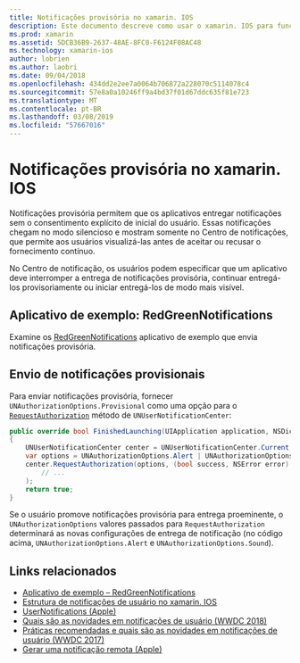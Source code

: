 ```yaml
---
title: Notificações provisória no xamarin. IOS
description: Este documento descreve como usar o xamarin. IOS para funcionar com notificações provisória. Notificações provisória, introduzidas no iOS 12, permitir que os aplicativos enviar notificações silenciosa sem a permissão explícita do usuário.
ms.prod: xamarin
ms.assetid: 5DCB36B9-2637-48AE-8FC0-F6124F08AC48
ms.technology: xamarin-ios
author: lobrien
ms.author: laobri
ms.date: 09/04/2018
ms.openlocfilehash: 434dd2e2ee7a0064b706872a228070c5114078c4
ms.sourcegitcommit: 57e8a0a10246ff9a4bd37f01d67ddc635f81e723
ms.translationtype: MT
ms.contentlocale: pt-BR
ms.lasthandoff: 03/08/2019
ms.locfileid: "57667016"
---
```

# <a name="provisional-notifications-in-xamarinios"></a>Notificações provisória no xamarin. IOS

Notificações provisória permitem que os aplicativos entregar notificações sem o consentimento explícito de inicial do usuário. Essas notificações chegam no modo silencioso e mostram somente no Centro de notificações, que permite aos usuários visualizá-las antes de aceitar ou recusar o fornecimento contínuo.

No Centro de notificação, os usuários podem especificar que um aplicativo deve interromper a entrega de notificações provisória, continuar entregá-los provisoriamente ou iniciar entregá-los de modo mais visível.

## <a name="sample-app-redgreennotifications"></a>Aplicativo de exemplo: RedGreenNotifications

Examine os [RedGreenNotifications](https://developer.xamarin.com/samples/monotouch/iOS12/RedGreenNotifications) aplicativo de exemplo que envia notificações provisória.

## <a name="sending-provisional-notifications"></a>Envio de notificações provisionais

Para enviar notificações provisória, fornecer `UNAuthorizationOptions.Provisional` como uma opção para o [`RequestAuthorization`](xref:UserNotifications.UNUserNotificationCenter.RequestAuthorization*)
método de `UNUserNotificationCenter`:

```csharp
public override bool FinishedLaunching(UIApplication application, NSDictionary launchOptions)
{
    UNUserNotificationCenter center = UNUserNotificationCenter.Current;
    var options = UNAuthorizationOptions.Alert | UNAuthorizationOptions.Sound | UNAuthorizationOptions.Provisional;
    center.RequestAuthorization(options, (bool success, NSError error) => {
        // ...
    );
    return true;
}
```

Se o usuário promove notificações provisória para entrega proeminente, o `UNAuthorizationOptions` valores passados para `RequestAuthorization` determinará as novas configurações de entrega de notificação (no código acima, `UNAuthorizationOptions.Alert` e `UNAuthorizationOptions.Sound`).

## <a name="related-links"></a>Links relacionados

- [Aplicativo de exemplo – RedGreenNotifications](https://developer.xamarin.com/samples/monotouch/iOS12/RedGreenNotifications)
- [Estrutura de notificações de usuário no xamarin. IOS](~/ios/platform/user-notifications/index.md)
- [UserNotifications (Apple)](https://developer.apple.com/documentation/usernotifications?language=objc)
- [Quais são as novidades em notificações de usuário (WWDC 2018)](https://developer.apple.com/videos/play/wwdc2018/710/)
- [Práticas recomendadas e quais são as novidades em notificações de usuário (WWDC 2017)](https://developer.apple.com/videos/play/wwdc2017/708/)
- [Gerar uma notificação remota (Apple)](https://developer.apple.com/documentation/usernotifications/setting_up_a_remote_notification_server/generating_a_remote_notification)
